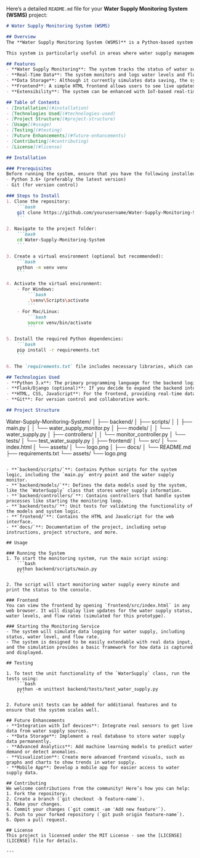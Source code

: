 Here’s a detailed `README.md` file for your **Water Supply Monitoring System (WSMS)** project:

```markdown
# Water Supply Monitoring System (WSMS)

## Overview
The **Water Supply Monitoring System (WSMS)** is a Python-based system designed to monitor the water supply in different locations, track parameters like water supply status, water levels, and flow rates. The system continuously monitors water supply conditions, logs the data, and allows for future analysis of water supply conditions.

This system is particularly useful in areas where water supply management is crucial, and efficient monitoring is needed to ensure the availability and quality of water in different regions, especially in developing areas like parts of Africa.

## Features
- **Water Supply Monitoring**: The system tracks the status of water supply in various locations, such as whether the water supply is operational, under maintenance, or out of service.
- **Real-Time Data**: The system monitors and logs water levels and flow rates periodically, providing valuable insights into water usage.
- **Data Storage**: Although it currently simulates data saving, the system is designed to later integrate with a database to store collected data.
- **Frontend**: A simple HTML frontend allows users to see live updates on the water supply status, water levels, and flow rates.
- **Extensibility**: The system can be enhanced with IoT-based real-time sensors for collecting data, predictive analytics for water consumption forecasting, and advanced data visualization on the frontend.

## Table of Contents
- [Installation](#installation)
- [Technologies Used](#technologies-used)
- [Project Structure](#project-structure)
- [Usage](#usage)
- [Testing](#testing)
- [Future Enhancements](#future-enhancements)
- [Contributing](#contributing)
- [License](#license)

## Installation

### Prerequisites
Before running the system, ensure that you have the following installed:
- Python 3.6+ (preferably the latest version)
- Git (for version control)

### Steps to Install
1. Clone the repository:
    ```bash
    git clone https://github.com/yourusername/Water-Supply-Monitoring-System.git
    ```

2. Navigate to the project folder:
    ```bash
    cd Water-Supply-Monitoring-System
    ```

3. Create a virtual environment (optional but recommended):
    ```bash
    python -m venv venv
    ```

4. Activate the virtual environment:
    - For Windows:
        ```bash
        .\venv\Scripts\activate
        ```
    - For Mac/Linux:
        ```bash
        source venv/bin/activate
        ```

5. Install the required Python dependencies:
    ```bash
    pip install -r requirements.txt
    ```

6. The `requirements.txt` file includes necessary libraries, which can be extended as the project grows.

## Technologies Used
- **Python 3.x**: The primary programming language for the backend logic.
- **Flask/Django (optional)**: If you decide to expand the backend into a web application, you can use Flask or Django.
- **HTML, CSS, JavaScript**: For the frontend, providing real-time data updates.
- **Git**: For version control and collaborative work.

## Project Structure

```
Water-Supply-Monitoring-System/
│
├── backend/
│   ├── scripts/
│   │   ├── main.py
│   │   └── water_supply_monitor.py
│   ├── models/
│   │   └── water_supply.py
│   ├── controllers/
│   │   └── monitor_controller.py
│   └── tests/
│       └── test_water_supply.py
│
├── frontend/
│   └── src/
│       └── index.html
│   └── assets/
│       └── logo.png
│
├── docs/
│   └── README.md
├── requirements.txt
└── assets/
    └── logo.png
```

- **`backend/scripts/`**: Contains Python scripts for the system logic, including the `main.py` entry point and the water supply monitor.
- **`backend/models/`**: Defines the data models used by the system, like the `WaterSupply` class that stores water supply information.
- **`backend/controllers/`**: Contains controllers that handle system processes like starting the monitoring loop.
- **`backend/tests/`**: Unit tests for validating the functionality of the models and system logic.
- **`frontend/`**: Contains the HTML and JavaScript for the web interface.
- **`docs/`**: Documentation of the project, including setup instructions, project structure, and more.

## Usage

### Running the System
1. To start the monitoring system, run the main script using:
    ```bash
    python backend/scripts/main.py
    ```

2. The script will start monitoring water supply every minute and print the status to the console.

### Frontend
You can view the frontend by opening `frontend/src/index.html` in any web browser. It will display live updates for the water supply status, water levels, and flow rates (simulated for this prototype).

### Starting the Monitoring Service
- The system will simulate data logging for water supply, including status, water level, and flow rate.
- The system is designed to be easily extendable with real data input, and the simulation provides a basic framework for how data is captured and displayed.

## Testing

1. To test the unit functionality of the `WaterSupply` class, run the tests using:
    ```bash
    python -m unittest backend/tests/test_water_supply.py
    ```

2. Future unit tests can be added for additional features and to ensure that the system scales well.

## Future Enhancements
- **Integration with IoT devices**: Integrate real sensors to get live data from water supply sources.
- **Data Storage**: Implement a real database to store water supply data permanently.
- **Advanced Analytics**: Add machine learning models to predict water demand or detect anomalies.
- **Visualization**: Create more advanced frontend visuals, such as graphs and charts to show trends in water supply.
- **Mobile App**: Develop a mobile app for easier access to water supply data.

## Contributing
We welcome contributions from the community! Here’s how you can help:
1. Fork the repository.
2. Create a branch (`git checkout -b feature-name`).
3. Make your changes.
4. Commit your changes (`git commit -am 'Add new feature'`).
5. Push to your forked repository (`git push origin feature-name`).
6. Open a pull request.

## License
This project is licensed under the MIT License - see the [LICENSE](LICENSE) file for details.

---

